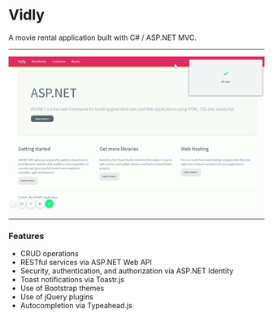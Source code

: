 ﻿# Vidly

A movie rental application built with C# / ASP.NET MVC.

---

![VidlyVid](./VidlyVid.gif)

---

### Features
- CRUD operations
- RESTful services via ASP.NET Web API
- Security, authentication, and authorization via ASP.NET Identity
- Toast notifications via Toastr.js
- Use of Bootstrap themes
- Use of jQuery plugins
- Autocompletion via Typeahead.js
